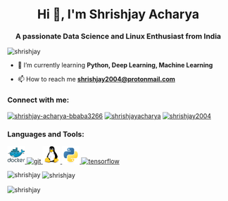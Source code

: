 <h1 align="center">Hi 👋, I'm Shrishjay Acharya</h1>
<h3 align="center">A passionate Data Science and Linux Enthusiast from India</h3>

<p align="left"> <img src="https://komarev.com/ghpvc/?username=shrishjay&label=Profile%20views&color=0e75b6&style=flat" alt="shrishjay" /> </p>

- 🌱 I’m currently learning **Python, Deep Learning, Machine Learning**

- 📫 How to reach me **shrishjay2004@protonmail.com**

<h3 align="left">Connect with me:</h3>
<p align="left">
<a href="https://linkedin.com/in/shrishjay-acharya-bbaba3266" target="blank"><img align="center" src="https://raw.githubusercontent.com/rahuldkjain/github-profile-readme-generator/master/src/images/icons/Social/linked-in-alt.svg" alt="shrishjay-acharya-bbaba3266" height="30" width="40" /></a>
<a href="https://kaggle.com/shrishjayacharya" target="blank"><img align="center" src="https://raw.githubusercontent.com/rahuldkjain/github-profile-readme-generator/master/src/images/icons/Social/kaggle.svg" alt="shrishjayacharya" height="30" width="40" /></a>
<a href="https://www.hackerrank.com/shrishjay2004" target="blank"><img align="center" src="https://raw.githubusercontent.com/rahuldkjain/github-profile-readme-generator/master/src/images/icons/Social/hackerrank.svg" alt="shrishjay2004" height="30" width="40" /></a>
</p>

<h3 align="left">Languages and Tools:</h3>
<p align="left"> <a href="https://www.docker.com/" target="_blank" rel="noreferrer"> <img src="https://raw.githubusercontent.com/devicons/devicon/master/icons/docker/docker-original-wordmark.svg" alt="docker" width="40" height="40"/> </a> <a href="https://git-scm.com/" target="_blank" rel="noreferrer"> <img src="https://www.vectorlogo.zone/logos/git-scm/git-scm-icon.svg" alt="git" width="40" height="40"/> </a> <a href="https://www.linux.org/" target="_blank" rel="noreferrer"> <img src="https://raw.githubusercontent.com/devicons/devicon/master/icons/linux/linux-original.svg" alt="linux" width="40" height="40"/> </a> <a href="https://www.python.org" target="_blank" rel="noreferrer"> <img src="https://raw.githubusercontent.com/devicons/devicon/master/icons/python/python-original.svg" alt="python" width="40" height="40"/> </a> <a href="https://www.tensorflow.org" target="_blank" rel="noreferrer"> <img src="https://www.vectorlogo.zone/logos/tensorflow/tensorflow-icon.svg" alt="tensorflow" width="40" height="40"/> </a> </p>

<p><img align="left" src="https://github-readme-stats.vercel.app/api/top-langs?username=shrishjay&show_icons=true&locale=en&layout=compact" alt="shrishjay" /></p>

<p>&nbsp;<img align="center" src="https://github-readme-stats.vercel.app/api?username=shrishjay&show_icons=true&locale=en" alt="shrishjay" /></p>

<p><img align="center" src="https://github-readme-streak-stats.herokuapp.com/?user=shrishjay&" alt="shrishjay" /></p>
